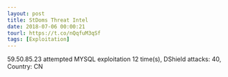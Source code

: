 ```yaml
---
layout: post
title: StDoms Threat Intel
date: 2018-07-06 00:00:21
tourl: https://t.co/nQqfuM3qSf
tags: [Exploitation]
---
```

59.50.85.23 attempted MYSQL exploitation 12 time(s), DShield attacks: 40, Country: CN